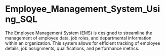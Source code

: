 # Employee_Management_System_Using_SQL
The Employee Management System (EMS) is designed to streamline the management of employee data, job roles, and departmental information within an organization. This system allows for efficient tracking of employee details, job assignments, qualifications, and performance metrics. 
